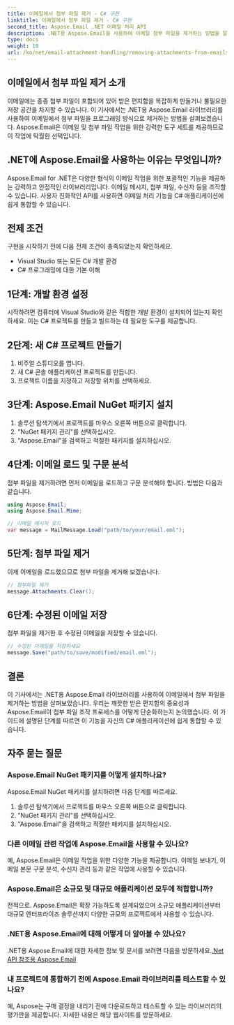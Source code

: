 ```yaml
---
title: 이메일에서 첨부 파일 제거 - C# 구현
linktitle: 이메일에서 첨부 파일 제거 - C# 구현
second_title: Aspose.Email .NET 이메일 처리 API
description: .NET용 Aspose.Email을 사용하여 이메일 첨부 파일을 제거하는 방법을 알아보세요. C# 소스 코드를 사용한 단계별 가이드입니다.
type: docs
weight: 18
url: /ko/net/email-attachment-handling/removing-attachments-from-emails-csharp-implementation/
---
```


## 이메일에서 첨부 파일 제거 소개

이메일에는 종종 첨부 파일이 포함되어 있어 받은 편지함을 복잡하게 만들거나 불필요한 저장 공간을 차지할 수 있습니다. 이 기사에서는 .NET용 Aspose.Email 라이브러리를 사용하여 이메일에서 첨부 파일을 프로그래밍 방식으로 제거하는 방법을 살펴보겠습니다. Aspose.Email은 이메일 및 첨부 파일 작업을 위한 강력한 도구 세트를 제공하므로 이 작업에 탁월한 선택입니다.

## .NET에 Aspose.Email을 사용하는 이유는 무엇입니까?

Aspose.Email for .NET은 다양한 형식의 이메일 작업을 위한 포괄적인 기능을 제공하는 강력하고 안정적인 라이브러리입니다. 이메일 메시지, 첨부 파일, 수신자 등을 조작할 수 있습니다. 사용자 친화적인 API를 사용하면 이메일 처리 기능을 C# 애플리케이션에 쉽게 통합할 수 있습니다.

## 전제 조건

구현을 시작하기 전에 다음 전제 조건이 충족되었는지 확인하세요.

- Visual Studio 또는 모든 C# 개발 환경
- C# 프로그래밍에 대한 기본 이해

## 1단계: 개발 환경 설정

시작하려면 컴퓨터에 Visual Studio와 같은 적합한 개발 환경이 설치되어 있는지 확인하세요. 이는 C# 프로젝트를 만들고 빌드하는 데 필요한 도구를 제공합니다.

## 2단계: 새 C# 프로젝트 만들기

1. 비주얼 스튜디오를 엽니다.
2. 새 C# 콘솔 애플리케이션 프로젝트를 만듭니다.
3. 프로젝트 이름을 지정하고 저장할 위치를 선택하세요.

## 3단계: Aspose.Email NuGet 패키지 설치

1. 솔루션 탐색기에서 프로젝트를 마우스 오른쪽 버튼으로 클릭합니다.
2. "NuGet 패키지 관리"를 선택하십시오.
3. "Aspose.Email"을 검색하고 적절한 패키지를 설치하십시오.

## 4단계: 이메일 로드 및 구문 분석

첨부 파일을 제거하려면 먼저 이메일을 로드하고 구문 분석해야 합니다. 방법은 다음과 같습니다.

```csharp
using Aspose.Email;
using Aspose.Email.Mime;

// 이메일 메시지 로드
var message = MailMessage.Load("path/to/your/email.eml");
```

## 5단계: 첨부 파일 제거

이제 이메일을 로드했으므로 첨부 파일을 제거해 보겠습니다.

```csharp
// 첨부파일 제거
message.Attachments.Clear();
```

## 6단계: 수정된 이메일 저장

첨부 파일을 제거한 후 수정된 이메일을 저장할 수 있습니다.

```csharp
// 수정된 이메일을 저장하세요
message.Save("path/to/save/modified/email.eml");
```

## 결론

이 기사에서는 .NET용 Aspose.Email 라이브러리를 사용하여 이메일에서 첨부 파일을 제거하는 방법을 살펴보았습니다. 우리는 깨끗한 받은 편지함의 중요성과 Aspose.Email이 첨부 파일 조작 프로세스를 어떻게 단순화하는지 논의했습니다. 이 가이드에 설명된 단계를 따르면 이 기능을 자신의 C# 애플리케이션에 쉽게 통합할 수 있습니다.

## 자주 묻는 질문

### Aspose.Email NuGet 패키지를 어떻게 설치하나요?

Aspose.Email NuGet 패키지를 설치하려면 다음 단계를 따르세요.
1. 솔루션 탐색기에서 프로젝트를 마우스 오른쪽 버튼으로 클릭합니다.
2. "NuGet 패키지 관리"를 선택하십시오.
3. "Aspose.Email"을 검색하고 적절한 패키지를 설치하십시오.

### 다른 이메일 관련 작업에 Aspose.Email을 사용할 수 있나요?

예, Aspose.Email은 이메일 작업을 위한 다양한 기능을 제공합니다. 이메일 보내기, 이메일 본문 구문 분석, 수신자 관리 등과 같은 작업에 사용할 수 있습니다.

### Aspose.Email은 소규모 및 대규모 애플리케이션 모두에 적합합니까?

전적으로. Aspose.Email은 확장 가능하도록 설계되었으며 소규모 애플리케이션부터 대규모 엔터프라이즈 솔루션까지 다양한 규모의 프로젝트에서 사용할 수 있습니다.

### .NET용 Aspose.Email에 대해 어떻게 더 알아볼 수 있나요?

 .NET용 Aspose.Email에 대한 자세한 정보 및 문서를 보려면 다음을 방문하세요.[.Net API 참조용 Aspose.Email](https://reference.aspose.com/email/net)

### 내 프로젝트에 통합하기 전에 Aspose.Email 라이브러리를 테스트할 수 있나요?

예, Aspose는 구매 결정을 내리기 전에 다운로드하고 테스트할 수 있는 라이브러리의 평가판을 제공합니다. 자세한 내용은 해당 웹사이트를 방문하세요.